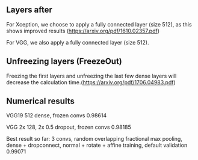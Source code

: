 ## Layers after 
For Xception, we choose to apply a fully connected layer (size 512), as this shows improved results (https://arxiv.org/pdf/1610.02357.pdf)

For VGG, we also apply a fully connected layer (size 512). 

## Unfreezing layers (FreezeOut)
Freezing the first layers and unfreezing the last few dense layers will decrease the calculation time.(https://arxiv.org/pdf/1706.04983.pdf)

## Numerical results
VGG19 512 dense, frozen convs 0.98614

VGG 2x 128, 2x 0.5 dropout, frozen convs 0.98185

Best result so far: 3 convs, random overlapping fractional max pooling, dense + dropconnect, normal + rotate + affine training, default validation 0.99071
